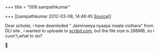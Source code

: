 +++
title = "008 sampathkumar"

+++
[[sampathkumar	2012-03-08, 14:46:45 [Source](https://groups.google.com/g/bvparishat/c/sKladbCpw7c)]]



Dear scholer, i have downloded " Jaimineeya nyaaya maala visthara" from DLI site , i wanted to uploade to [scribd.com](http://scribd.com), but the file size is 286MB, so i cuon't,what to do?



